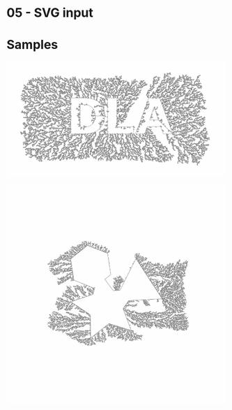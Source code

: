 # 05 - SVG input

# Samples

![Different shapes](images/social-media-preview.png)

![Compound polygons](images/complex-polygons.png)